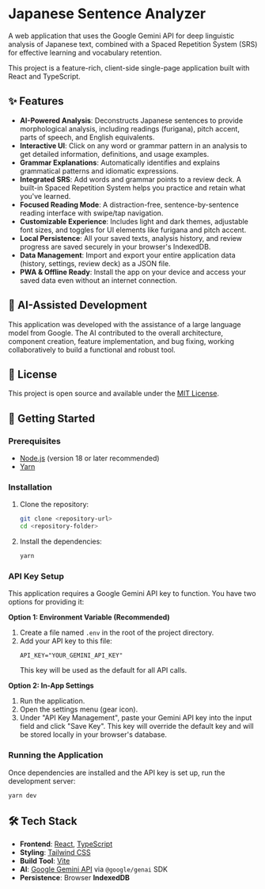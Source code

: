 # Japanese Sentence Analyzer

A web application that uses the Google Gemini API for deep linguistic analysis of Japanese text, combined with a Spaced Repetition System (SRS) for effective learning and vocabulary retention.

This project is a feature-rich, client-side single-page application built with React and TypeScript.

## ✨ Features

-   **AI-Powered Analysis**: Deconstructs Japanese sentences to provide morphological analysis, including readings (furigana), pitch accent, parts of speech, and English equivalents.
-   **Interactive UI**: Click on any word or grammar pattern in an analysis to get detailed information, definitions, and usage examples.
-   **Grammar Explanations**: Automatically identifies and explains grammatical patterns and idiomatic expressions.
-   **Integrated SRS**: Add words and grammar points to a review deck. A built-in Spaced Repetition System helps you practice and retain what you've learned.
-   **Focused Reading Mode**: A distraction-free, sentence-by-sentence reading interface with swipe/tap navigation.
-   **Customizable Experience**: Includes light and dark themes, adjustable font sizes, and toggles for UI elements like furigana and pitch accent.
-   **Local Persistence**: All your saved texts, analysis history, and review progress are saved securely in your browser's IndexedDB.
-   **Data Management**: Import and export your entire application data (history, settings, review deck) as a JSON file.
-   **PWA & Offline Ready**: Install the app on your device and access your saved data even without an internet connection.

## 🤖 AI-Assisted Development
This application was developed with the assistance of a large language model from Google. The AI contributed to the overall architecture, component creation, feature implementation, and bug fixing, working collaboratively to build a functional and robust tool.

## 📄 License
This project is open source and available under the [MIT License](LICENSE).

## 🚀 Getting Started

### Prerequisites

-   [Node.js](https://nodejs.org/) (version 18 or later recommended)
-   [Yarn](https://yarnpkg.com/)

### Installation

1.  Clone the repository:
    ```bash
    git clone <repository-url>
    cd <repository-folder>
    ```

2.  Install the dependencies:
    ```bash
    yarn
    ```

### API Key Setup

This application requires a Google Gemini API key to function. You have two options for providing it:

**Option 1: Environment Variable (Recommended)**

1.  Create a file named `.env` in the root of the project directory.
2.  Add your API key to this file:
    ```
    API_KEY="YOUR_GEMINI_API_KEY"
    ```
    This key will be used as the default for all API calls.

**Option 2: In-App Settings**

1.  Run the application.
2.  Open the settings menu (gear icon).
3.  Under "API Key Management", paste your Gemini API key into the input field and click "Save Key". This key will override the default key and will be stored locally in your browser's database.

### Running the Application

Once dependencies are installed and the API key is set up, run the development server:

```bash
yarn dev
```

## 🛠️ Tech Stack

-   **Frontend**: [React](https://react.dev/), [TypeScript](https://www.typescriptlang.org/)
-   **Styling**: [Tailwind CSS](https://tailwindcss.com/)
-   **Build Tool**: [Vite](https://vitejs.dev/)
-   **AI**: [Google Gemini API](https://ai.google.dev/) via `@google/genai` SDK
-   **Persistence**: Browser **IndexedDB**